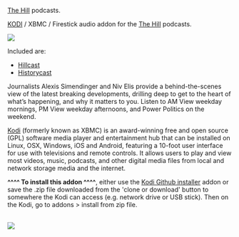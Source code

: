 <a href="https://thehill.com/podcasts/hillcast">The Hill</a> podcasts.<br>

<a href="kodi.tv">KODI<a> / XBMC / Firestick audio addon for the <a href="https://thehill.com/podcasts/hillcast">The Hill</a> podcasts.<br>

<img src="https://i1.sndcdn.com/avatars-000353158793-6wigvp-large.jpg"><br>

Included are:

- <a href="https://thehill.com/podcasts/hillcast">Hillcast</a><br>
- <a href="https://thehill.com/podcasts/history-cast">Historycast</a><br>

Journalists Alexis Simendinger and Niv Elis provide a behind-the-scenes view of the latest breaking developments, drilling deep to get to the heart of what’s happening, and why it matters to you. Listen to AM View weekday mornings, PM View weekday afternoons, and Power Politics on the weekend.<br>

<a href="www.kodi.tv">Kodi</a> (formerly known as XBMC) is an award-winning free and open source (GPL) software media player and entertainment hub that can be installed on Linux, OSX, Windows, iOS and Android, featuring a 10-foot user interface for use with televisions and remote controls. It allows users to play and view most videos, music, podcasts, and other digital media files from local and network storage media and the internet.<br>

<b>^^^^ To install this addon ^^^^</b>, either use the <a href="https://www.tvaddons.co/github-browser-kodi/">Kodi Github installer</a> addon or save the .zip file downloaded from the 'clone or download' button to somewhere the Kodi can access (e.g. network drive or USB stick). Then on the Kodi, go to addons > install from zip file.<br>

<br><a href="http://www.kodi.tv"><img src="https://kodi.tv/sites/default/files/page/field_image/about--devices.jpg">
